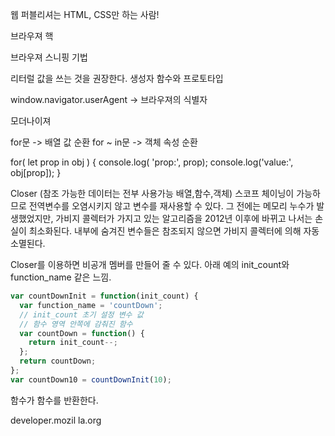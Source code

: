 웹 퍼블리셔는 HTML, CSS만 하는 사람!

브라우져 핵

브라우져 스니핑 기법

리터럴 값을 쓰는 것을 권장한다.
생성자 함수와 프로토타입

window.navigator.userAgent
-> 브라우져의 식별자

모더나이져

for문 -> 배열 값 순환
for ~ in문 -> 객체 속성 순환

for( let prop in obj ) {
	console.log( 'prop:', prop);
	console.log('value:', obj[prop]);
}

Closer (참조 가능한 데이터는 전부 사용가능 배열,함수,객체)
스코프 체이닝이 가능하므로 전역변수를 오염시키지 않고 변수를 재사용할 수 있다.
그 전에는 메모리 누수가 발생했었지만, 가비지 콜렉터가 가지고 있는 알고리즘을 2012년 이후에 바뀌고 나서는 손실이 최소화된다.  내부에 숨겨진 변수들은 참조되지 않으면 가비지 콜렉터에 의해 자동 소멸된다.

Closer를 이용하면 비공개 멤버를 만들어 줄 수 있다.
아래 예의 init_count와 function_name 같은 느낌.


```javascript
var countDownInit = function(init_count) {
  var function_name = 'countDown';
  // init_count 초기 설정 변수 값
  // 함수 영역 안쪽에 감춰진 함수
  var countDown = function() {
    return init_count--;
  };
  return countDown;
};
var countDown10 = countDownInit(10);
```

함수가 함수를 반환한다.

developer.mozil	la.org
